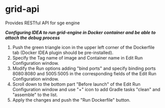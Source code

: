 # grid-api
Provides RESTful API for sge engine

***Configuring IDEA to run grid-engine in Docker container and be able to attach the debug process***
1. Push the green triangle icon in the upper left corner of the Dockerfile tab (Docker IDEA plugin should be pre-installed).
2. Specify the Tag name of image and Container name in Edit Run Configuration window.
3. Modify the Run options adding "bind ports" and specify binding ports 8080:8080 and 5005:5005
   in the corresponding fields of the Edit Run Configuration window.
4. Scroll down to the bottom part "Before launch" of the Edit Run Configuration window and use "+" icon
   to add Gradle tasks "clean" and "assemble" to the list.
5. Apply the changes and push the "Run Dockerfile" button.

    